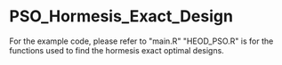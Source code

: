# PSO_Hormesis_Exact_Design

For the example code, please refer to "main.R"
"HEOD_PSO.R" is for the functions used to find the hormesis exact optimal designs.
